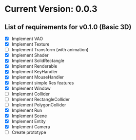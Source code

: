 # Current Version: 0.0.3

## List of requirements for v0.1.0 (Basic 3D)

- [X] Implement VAO
- [X] Implement Texture
- [ ] Implement Transform (with animation)
- [X] Implement Shader
- [X] Implement SolidRectangle
- [X] Implement Renderable
- [X] Implement KeyHandler
- [X] Implement MouseHandler
- [X] Implement simple Res features
- [X] Implement Window
- [ ] Implement Collider
- [ ] Implement RectangleCollider
- [ ] Implement PolygonCollider
- [X] Implement Run
- [X] Implement Scene
- [X] Implement Entity
- [X] Implement Camera
- [ ] Create prototype